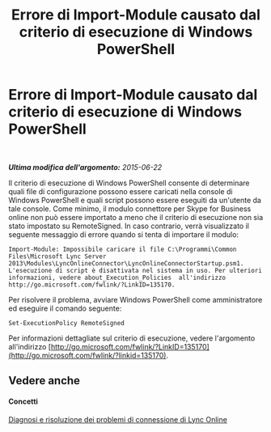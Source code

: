 ﻿---
title: Errore di Import-Module causato dal criterio di esecuzione di Windows PowerShell
TOCTitle: Errore di Import-Module causato dal criterio di esecuzione di Windows PowerShell
ms:assetid: 4bc093ca-fd30-44c9-a0a3-16f78698df2b
ms:mtpsurl: https://technet.microsoft.com/it-it/library/Dn362786(v=OCS.15)
ms:contentKeyID: 56269903
ms.date: 08/24/2015
mtps_version: v=OCS.15
ms.translationtype: HT
---

# Errore di Import-Module causato dal criterio di esecuzione di Windows PowerShell

 

_**Ultima modifica dell'argomento:** 2015-06-22_

Il criterio di esecuzione di Windows PowerShell consente di determinare quali file di configurazione possono essere caricati nella console di Windows PowerShell e quali script possono essere eseguiti da un'utente da tale console. Come minimo, il modulo connettore per Skype for Business online non può essere importato a meno che il criterio di esecuzione non sia stato impostato su RemoteSigned. In caso contrario, verrà visualizzato il seguente messaggio di errore quando si tenta di importare il modulo:

    Import-Module: Impossibile caricare il file C:\Programmi\Common Files\Microsoft Lync Server 2013\Modules\LyncOnlineConnector\LyncOnlineConnectorStartup.psm1. L'esecuzione di script è disattivata nel sistema in uso. Per ulteriori informazioni, vedere about_Execution_Policies  all'indirizzo http://go.microsoft.com/fwlink/?LinkID=135170.

Per risolvere il problema, avviare Windows PowerShell come amministratore ed eseguire il comando seguente:

    Set-ExecutionPolicy RemoteSigned

Per informazioni dettagliate sul criterio di esecuzione, vedere l'argomento all'indirizzo [http://go.microsoft.com/fwlink/?LinkID=135170](http://go.microsoft.com/fwlink/?linkid=135170).

## Vedere anche

#### Concetti

[Diagnosi e risoluzione dei problemi di connessione di Lync Online](diagnosing-and-resolving-connection-problems-with-skype-for-business-online.md)

